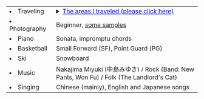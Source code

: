 <table class="table table-hover">


<tr>
  <td class='col-md-2'><li>Traveling</li></td>
  <td>
    <details> 
      <summary><span style="color: blue; text-decoration: underline; cursor: pointer;">The areas I traveled (please click here)</span></summary>
        <div style="margin-top:40px;"></div>
        <iframe src="https://www.google.com/maps/d/embed?mid=1lvQnC_MLw7w4fRvmKIQvQA4XoSv5ClY&hl=en&ehbc=2E312F" width="640" height="480"></iframe>
        <div style="margin-top:40px;"></div>
    </details>  
  </td>
</tr>


<tr>
  <td class='col-md-2'><li>Photography</li></td>
  <td>
    Beginner, <a href='https://photos.google.com/share/AF1QipN_CclRNxpDIzwmw42gQstv4OKbid3q29VY9e8XBYhysxeSlJay8CFYzMMWWQzYDA?key=WkdYdm5DM1ljS1RlYzN5RlRrcndtQndUaG1PU2pB'>some samples</a>
  </td>
</tr>


<tr>
  <td class='col-md-2'><li>Piano</li></td>
  <td>
    Sonata, impromptu chords
  </td>
</tr>


<tr>
  <td class='col-md-2'><li>Basketball</li></td>
  <td>
    Small Forward (SF), Point Guard (PG)
  </td>
</tr>


<tr>
  <td class='col-md-2'><li>Ski</li></td>
  <td>
    Snowboard
  </td>
</tr>


<tr>
  <td class='col-md-2'><li>Music</li></td>
  <td>
    Nakajima Miyuki (中島みゆき) / Rock (Band: New Pants, Won Fu) / Folk (The Landlord's Cat)
  </td>
</tr>


<tr>
  <td class='col-md-2'><li>Singing</li></td>
  <td>
    Chinese (mainly), English and Japanese songs
  </td>
</tr>


</table>

